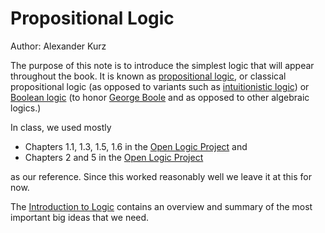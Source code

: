 # Propositional Logic

Author: Alexander Kurz

The purpose of this note is to introduce the simplest logic that will appear throughout the book. It is known as [propositional logic](https://en.wikipedia.org/wiki/Propositional_logic), or classical propositional logic (as opposed to variants such as [intuitionistic logic](https://en.wikipedia.org/wiki/Intuitionistic_logic)) or [Boolean logic](https://en.wikipedia.org/wiki/Boolean_algebra) (to honor [George Boole](https://en.wikipedia.org/wiki/George_Boole) and as opposed to other algebraic logics.)

In class, we used mostly 

- Chapters 1.1, 1.3, 1.5, 1.6 in the [Open Logic Project](https://builds.openlogicproject.org/content/propositional-logic/propositional-logic.pdf) and
- Chapters 2 and 5 in the [Open Logic Project](https://builds.openlogicproject.org/content/propositional-logic/propositional-logic.pdf)

as our reference. Since this worked reasonably well we leave it at this for now.

The [Introduction to Logic](./0-logic.md) contains an overview and summary of the most important big ideas that we need.
